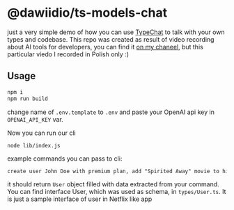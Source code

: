 # @dawiidio/ts-models-chat

just a very simple demo of how you can use [TypeChat](https://microsoft.github.io/TypeChat/) to talk with your own types and codebase. This repo was created as result of video recording about AI tools for developers, you can find it [on my chaneel](https://www.youtube.com/@dawiid_io), but this particular viedo I recorded in Polish only :)

## Usage

```sh
npm i
npm run build
```

change name of `.env.template` to `.env` and paste your OpenAI api key
in `OPENAI_API_KEY` var.

Now you can run our cli

```
node lib/index.js
```

example commands you can pass to cli:

```txt
create user John Doe with premium plan, add "Spirited Away" movie to his watch list
```

it should return `User` object filled with data extracted from your command. You can find interface User, which was used as schema, in `types/User.ts`. It is just a sample interface of user in Netflix like app